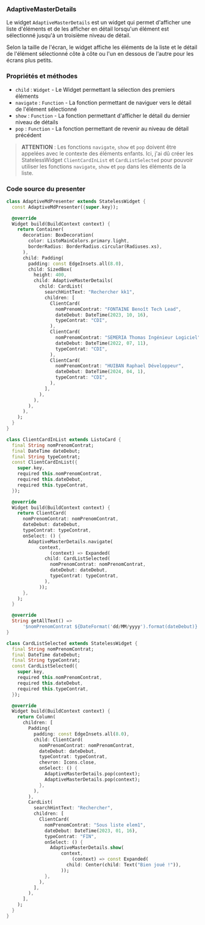 ### AdaptiveMasterDetails

Le widget `AdaptiveMasterDetails` est un widget qui permet d'afficher une liste d'éléments et de les afficher en détail lorsqu'un élément est sélectionné jusqu'à un troisième niveau de détail.

Selon la taille de l'écran, le widget affiche les éléments de la liste et le détail de l'élément sélectionné côte à côte ou l'un en dessous de l'autre pour les écrans plus petits.

### Propriétés et méthodes

* `child` : `Widget` - Le Widget permettant la sélection des premiers éléments
* `navigate` : `Function` - La fonction permettant de naviguer vers le détail de l'élément sélectionné
* `show` : `Function` - La fonction permettant d'afficher le détail du dernier niveau de détails
* `pop` : `Function` - La fonction permettant de revenir au niveau de détail précédent

> **ATTENTION** : Les fonctions `navigate`, `show` et `pop` doivent être appelées avec le contexte des éléments enfants.
> Ici, j'ai dû créer les StatelessWidget `ClientCardInList` et `CardListSelected` pour pouvoir utiliser les fonctions `navigate`, `show` et `pop` dans les éléments de la liste.

### Code source du presenter

```dart
class AdaptiveMdPresenter extends StatelessWidget {
  const AdaptiveMdPresenter({super.key});

  @override
  Widget build(BuildContext context) {
    return Container(
      decoration: BoxDecoration(
        color: ListoMainColors.primary.light,
        borderRadius: BorderRadius.circular(Radiuses.xs),
      ),
      child: Padding(
        padding: const EdgeInsets.all(8.0),
        child: SizedBox(
          height: 400,
          child: AdaptiveMasterDetails(
            child: CardList(
              searchHintText: "Rechercher kk1",
              children: [
                ClientCard(
                  nomPrenomContrat: "FONTAINE Benoît Tech Lead",
                  dateDebut: DateTime(2023, 10, 16),
                  typeContrat: "CDI",
                ),
                ClientCard(
                  nomPrenomContrat: "SEMERIA Thomas Ingénieur Logiciel",
                  dateDebut: DateTime(2022, 07, 11),
                  typeContrat: "CDI",
                ),
                ClientCard(
                  nomPrenomContrat: "HUIBAN Raphael Développeur",
                  dateDebut: DateTime(2024, 04, 1),
                  typeContrat: "CDI",
                ),
              ],
            ),
          ),
        ),
      ),
    );
  }
}

class ClientCardInList extends ListoCard {
  final String nomPrenomContrat;
  final DateTime dateDebut;
  final String typeContrat;
  const ClientCardInList({
    super.key,
    required this.nomPrenomContrat,
    required this.dateDebut,
    required this.typeContrat,
  });

  @override
  Widget build(BuildContext context) {
    return ClientCard(
      nomPrenomContrat: nomPrenomContrat,
      dateDebut: dateDebut,
      typeContrat: typeContrat,
      onSelect: () {
        AdaptiveMasterDetails.navigate(
            context,
                (context) => Expanded(
              child: CardListSelected(
                nomPrenomContrat: nomPrenomContrat,
                dateDebut: dateDebut,
                typeContrat: typeContrat,
              ),
            ));
      },
    );
  }

  @override
  String getAllText() =>
      '$nomPrenomContrat ${DateFormat('dd/MM/yyyy').format(dateDebut)} / $typeContrat';
}

class CardListSelected extends StatelessWidget {
  final String nomPrenomContrat;
  final DateTime dateDebut;
  final String typeContrat;
  const CardListSelected({
    super.key,
    required this.nomPrenomContrat,
    required this.dateDebut,
    required this.typeContrat,
  });

  @override
  Widget build(BuildContext context) {
    return Column(
      children: [
        Padding(
          padding: const EdgeInsets.all(8.0),
          child: ClientCard(
            nomPrenomContrat: nomPrenomContrat,
            dateDebut: dateDebut,
            typeContrat: typeContrat,
            chevron: Icons.close,
            onSelect: () {
              AdaptiveMasterDetails.pop(context);
              AdaptiveMasterDetails.pop(context);
            },
          ),
        ),
        CardList(
          searchHintText: "Rechercher",
          children: [
            ClientCard(
              nomPrenomContrat: "Sous liste elem1",
              dateDebut: DateTime(2023, 01, 16),
              typeContrat: "FIN",
              onSelect: () {
                AdaptiveMasterDetails.show(
                    context,
                        (context) => const Expanded(
                      child: Center(child: Text("Bien joué !")),
                    ));
              },
            ),
          ],
        ),
      ],
    );
  }
}

```